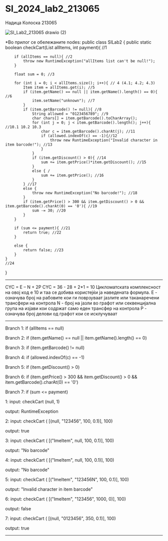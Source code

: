 # SI_2024_lab2_213065

Надица Колоска 213065

![SI_Lab2_213065 drawio (2)](https://github.com/nadd17/SI_2024_lab2_213065/assets/93904427/7e954c0f-800f-423e-9ae7-c22c555fde16)

*Во прилог се обележаните nodes: 
public class SILab2 {
    public static boolean checkCart(List<Item> allItems, int payment){ //1
        
        if (allItems == null){ //2
            throw new RuntimeException("allItems list can't be null!");
        }

        float sum = 0; //3

        for (int i = 0; i < allItems.size(); i++){ // 4 (4.1; 4.2; 4.3)
            Item item = allItems.get(i); //5
            if (item.getName() == null || item.getName().length() == 0){ //6
                item.setName("unknown"); //7
            }
            if (item.getBarcode() != null){ //8
                String allowed = "0123456789"; //9
                char chars[] = item.getBarcode().toCharArray();
                for (int j = 0; j < item.getBarcode().length(); j++){ //10.1 10.2 10.3
                    char c = item.getBarcode().charAt(j); //11
                    if (allowed.indexOf(c) == -1){//12
                        throw new RuntimeException("Invalid character in item barcode!"); //13
                    }
                }
                if (item.getDiscount() > 0){ //14
                    sum += item.getPrice()*item.getDiscount(); //15
                }
                else { /
                    sum += item.getPrice(); //16
                }
            } //17
            else {
                throw new RuntimeException("No barcode!"); //18
            }
            if (item.getPrice() > 300 && item.getDiscount() > 0 && item.getBarcode().charAt(0) == '0'){ //19
                sum -= 30; //20
            }
        }

        if (sum <= payment){ //21
            return true; //22
        }

        else {
            return false; //23
        }
    }
    //24
}

------------------------------------------
CYC = E – N + 2P CYC =  36 - 28 + 2*1 = 10
Цикломатската комплексност на овој код е 10 и таа се добива користејќи ја наведената формула.
Е -  означува број на рабовите кои ги поврзуваат јазлите или таканаречени трансфери на контрола
N - број на јазли во графот или секвенцијална група на изјави кои содржат само еден трансфер на контрола
P -  означува број делови од графот кои се исклучуваат

-----------------------------------
Branch 1: if (allItems == null)

Branch 2: if (item.getName() == null || item.getName().length() == 0)

Branch 3: if (item.getBarcode() != null)

Branch 4: if (allowed.indexOf(c) == -1)

Branch 5: if (item.getDiscount() > 0)

Branch 6: if (item.getPrice() > 300 && item.getDiscount() > 0 && item.getBarcode().charAt(0) == '0')

Branch 7: if (sum <= payment)

1:
input: checkCart (null, 1)

output: RuntimeException

2:
input: checkCart ( [(null, "123456", 100, 0.1)], 100)

output: true

3:
input: checkCart ( [("ImeItem", null, 100, 0.1)], 100)

output: "No barcode"

4:
input: checkCart ( [("ImeItem", null, 100, 0.1)], 100)

output: "No barcode"

5:
input: checkCart ( [("ImeItem", "123456N", 100, 0.1)], 100)

output: "Invalid character in item barcode"

6:
input: checkCart ( [("ImeItem", "123456", 1000, 0)], 100)

output: false

7:
input: checkCart ( [(null, "0123456", 350, 0.1)], 100)

output: true

-------------------------------------------
